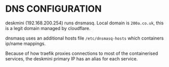 # DNS CONFIGURATION

deskmini (192.168.200.254) runs dnsmasq. Local domain is `200a.co.uk`, this is a legit domain managed by cloudflare.

dnsmasq uses an additional hosts file `/etc/dnsmasq-hosts` which containers ip/name mappings.

Because of how traefik proxies connections to most of the containerised services, the deskmini primary IP has an alias for each service.